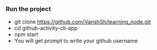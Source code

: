 ### Run the project
-  git clone https://github.com/VanshSh/learning_node.git
-  cd github-activity-cli-app
-  npm start
-  You will get prompt to write your github username
  